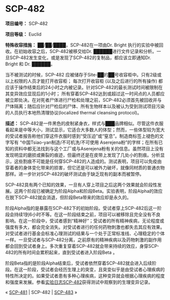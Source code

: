 # SCP-482
                        


**项目编号：** SCP-482

**项目等级：** Euclid

**特殊收容措施：** ██/██/████，SCP-482在一项由Dr. Bright 执行的实验中被回收。在初始收容之后，SCP-482被移交给Dr. ██████进行文件记录和分析。一旦SCP-482发生变化，或是发现了SCP-482的复制品，都应该立即通知Dr. Bright 和 Dr. ██████。

当不被测试的时候，SCP-482 应被储存于Site-██的██号收容柜中。只有2级或以上权限的人员才能打开收容柜； 每次打开收容柜 (以及之后进行的所有操作) 都应该于操作结束后的24小时之内被记录。针对SCP-482的最长测试时间被限制在其变异效应显现后的1小时； 所有穿着SCP-482达到或超过这一时间点的人员都应被立即处决。在对死者尸体进行尸检和处理之前，SCP-482必须首先被回收并与尸体隔离；随后应针对尸检后的尸体、所有生物样本以及被认为受到测试项目污染的人员执行本地热清理协议(localized thermal cleansing protocol)。

**描述：** SCP-482是一件黑色的皮制紧身衣，样式与███品牌相似。尽管这件衣服看起来是中等大小，测试显示，它适合大多数人的体型；然而，一些体型较为宽大的受试者报告称他们穿这件衣服时感到“受压迫”或“窒息”。制造商标签上褪色的文字写有 “中国Tsiao-yan制造/不可机洗/不可使用 Aserejena粉”的字样；在所有已知的资料中都无法找到与这个工厂或与Aserejena粉有关的信息。虽然项目上没有发现明显的磨损或撕裂的痕迹，但最终还是在皮带上发现了几处小的割痕。分析显示，这些割痕不可能是任何穿SCP-482的人造成的。测试表明，项目可以免疫由穿着者的身体变化带来的损害，但它还是可以被外力破坏，就像同材质的普通衣物那样。进一步针对SCP-482的破坏测试由于缺乏现有的副本而被暂停。

SCP-482具有两个已知的效果，一旦有人穿上项目之后这两个效果就会阶段性发展。这两个阶段已被确定为阶段Alpha和阶段Beta。实验表明，阶段Alpha的效应在脱下SCP-482就会消退，但阶段Beta带来的效应却是永久的。

阶段Alpha指的是暴露在SCP-482下的初始阶段。受试者穿上SCP-482后这一阶段会持续1到6小时不等。在这一阶段结束之前，项目可以被移除且完全没有不良影响。在这一阶段中，受试者感到“精神好”；受试者的所有精神疾病，无论程度或强度有多大，都会完全消失。对受试者进行的任何药物刺激也都失去其应有效果。对受试者进行基金会标准心理测试的结果与一个处于正常标准线、心理稳定的个体一样。一旦受试者与SCP-482分离，之前原有的精神疾病以及药物刺激的副作用都会回到受试者身上。多次重复穿着SCP-482就会带来持续的效应，身穿SCP-482的所有时间会累积起来，直到受试者进入阶段Beta 。

阶段Beta指的是阶段Alpha结束后，受试者依然穿着SCP-482就会进入后续阶段。在这一阶段，受试者会经历生理上的突变，且突变似乎是由受试者心理疾病的特性所决定的。如果受试者患有多种心理疾病，这种变异就会根据心理疾病的程度和强度来发展。参看[实验日志SCP-482](/experiment-log-scp-482)获得测试中观察到的生理变异记录。



« [SCP-481](/scp-481) | SCP-482 | [SCP-483](/scp-483) »





                    